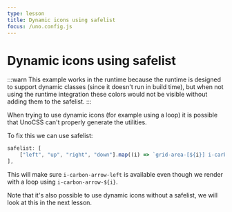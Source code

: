 ```yaml
---
type: lesson
title: Dynamic icons using safelist
focus: /uno.config.js
---
```


# Dynamic icons using safelist

:::warn
This example works in the runtime because the runtime is designed to support dynamic classes (since it doesn't run in build time), but when not using the runtime integration these colors would not be visible without adding them to the safelist.
:::

When trying to use dynamic icons (for example using a loop) it is possible that UnoCSS can't properly generate the utilities.

To fix this we can use safelist:

```ts
safelist: [
	["left", "up", "right", "down"].map((i) => `grid-area-[${i}] i-carbon-arrow-${i}`.split(" ")),
],
```

This will make sure `i-carbon-arrow-left` is available even though we render with a loop using `i-carbon-arrow-${i}`.

Note that it's also possible to use dynamic icons without a safelist, we will look at this in the next lesson.